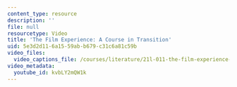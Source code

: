 ```yaml
---
content_type: resource
description: ''
file: null
resourcetype: Video
title: 'The Film Experience: A Course in Transition'
uid: 5e3d2d11-6a15-59ab-b679-c31c6a81c59b
video_files:
  video_captions_file: /courses/literature/21l-011-the-film-experience-fall-2013/instructor-insights/video-playlist/the-film-experience-a-course-in-transition/kvbLY2mQW1k.vtt
video_metadata:
  youtube_id: kvbLY2mQW1k
---
```

